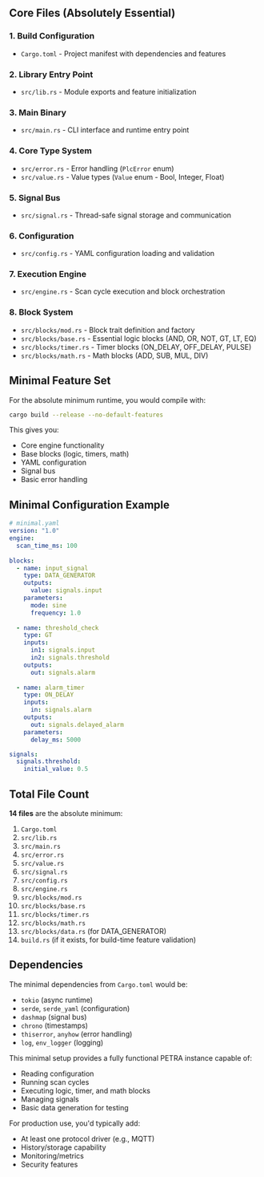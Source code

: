 ## Core Files (Absolutely Essential)

### 1. **Build Configuration**
- `Cargo.toml` - Project manifest with dependencies and features

### 2. **Library Entry Point**
- `src/lib.rs` - Module exports and feature initialization

### 3. **Main Binary**
- `src/main.rs` - CLI interface and runtime entry point

### 4. **Core Type System**
- `src/error.rs` - Error handling (`PlcError` enum)
- `src/value.rs` - Value types (`Value` enum - Bool, Integer, Float)

### 5. **Signal Bus**
- `src/signal.rs` - Thread-safe signal storage and communication

### 6. **Configuration**
- `src/config.rs` - YAML configuration loading and validation

### 7. **Execution Engine**
- `src/engine.rs` - Scan cycle execution and block orchestration

### 8. **Block System**
- `src/blocks/mod.rs` - Block trait definition and factory
- `src/blocks/base.rs` - Essential logic blocks (AND, OR, NOT, GT, LT, EQ)
- `src/blocks/timer.rs` - Timer blocks (ON_DELAY, OFF_DELAY, PULSE)
- `src/blocks/math.rs` - Math blocks (ADD, SUB, MUL, DIV)

## Minimal Feature Set

For the absolute minimum runtime, you would compile with:

```bash
cargo build --release --no-default-features
```

This gives you:
- Core engine functionality
- Base blocks (logic, timers, math)
- YAML configuration
- Signal bus
- Basic error handling

## Minimal Configuration Example

```yaml
# minimal.yaml
version: "1.0"
engine:
  scan_time_ms: 100
  
blocks:
  - name: input_signal
    type: DATA_GENERATOR
    outputs:
      value: signals.input
    parameters:
      mode: sine
      frequency: 1.0
      
  - name: threshold_check
    type: GT
    inputs:
      in1: signals.input
      in2: signals.threshold
    outputs:
      out: signals.alarm
      
  - name: alarm_timer
    type: ON_DELAY
    inputs:
      in: signals.alarm
    outputs:
      out: signals.delayed_alarm
    parameters:
      delay_ms: 5000

signals:
  signals.threshold:
    initial_value: 0.5
```

## Total File Count

**14 files** are the absolute minimum:
1. `Cargo.toml`
2. `src/lib.rs`
3. `src/main.rs`
4. `src/error.rs`
5. `src/value.rs`
6. `src/signal.rs`
7. `src/config.rs`
8. `src/engine.rs`
9. `src/blocks/mod.rs`
10. `src/blocks/base.rs`
11. `src/blocks/timer.rs`
12. `src/blocks/math.rs`
13. `src/blocks/data.rs` (for DATA_GENERATOR)
14. `build.rs` (if it exists, for build-time feature validation)

## Dependencies

The minimal dependencies from `Cargo.toml` would be:
- `tokio` (async runtime)
- `serde`, `serde_yaml` (configuration)
- `dashmap` (signal bus)
- `chrono` (timestamps)
- `thiserror`, `anyhow` (error handling)
- `log`, `env_logger` (logging)

This minimal setup provides a fully functional PETRA instance capable of:
- Reading configuration
- Running scan cycles
- Executing logic, timer, and math blocks
- Managing signals
- Basic data generation for testing

For production use, you'd typically add:
- At least one protocol driver (e.g., MQTT)
- History/storage capability
- Monitoring/metrics
- Security features
